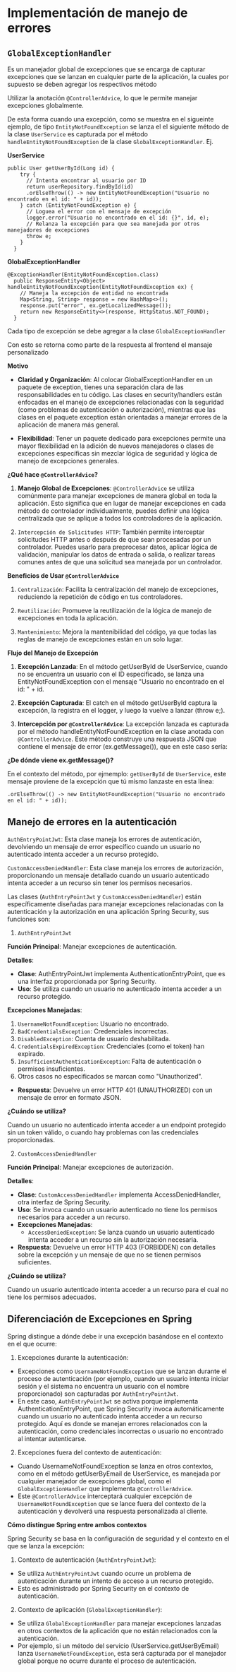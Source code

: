# Implementación de manejo de errores

## `GlobalExceptionHandler`

Es un manejador global de excepciones que se encarga de capturar excepciones que se lanzan en cualquier parte de la aplicación, la cuales por supuesto se deben agregar los respectivos método

Utilizar la anotación `@ControllerAdvice`, lo que le permite manejar excepciones globalmente.

De esta forma cuando una excepción, como se muestra en el sigueinte ejemplo, de tipo `EntityNotFoundException` se lanza el el siguiente método de la clase `UserService` es capturada por el método `handleEntityNotFoundException` de la clase `GlobalExceptionHandler`. Ej.

**UserService**

```{UserService}
public User getUserById(Long id) {
    try {
      // Intenta encontrar al usuario por ID
      return userRepository.findById(id)
      .orElseThrow(() -> new EntityNotFoundException("Usuario no encontrado en el id: " + id));
    } catch (EntityNotFoundException e) {
      // Loguea el error con el mensaje de excepción
      logger.error("Usuario no encontrado en el id: {}", id, e);
      // Relanza la excepción para que sea manejada por otros manejadores de excepciones
      throw e;
    }
  }
```

**GlobalExceptionHandler**

```{GlobalExceptionHandler}
@ExceptionHandler(EntityNotFoundException.class)
  public ResponseEntity<Object> handleEntityNotFoundException(EntityNotFoundException ex) {
    // Maneja la excepción de entidad no encontrada
    Map<String, String> response = new HashMap<>();
    response.put("error", ex.getLocalizedMessage());
    return new ResponseEntity<>(response, HttpStatus.NOT_FOUND);
  }
```

Cada tipo de excepción se debe agregar a la clase `GlobalExceptionHandler`

Con esto se retorna como parte de la respuesta al frontend el mansaje personalizado

**Motivo**

- **Claridad y Organización**: Al colocar GlobalExceptionHandler en un paquete de exception, tienes una separación clara de las responsabilidades en tu código. Las clases en security/handlers están enfocadas en el manejo de excepciones relacionadas con la seguridad (como problemas de autenticación o autorización), mientras que las clases en el paquete exception están orientadas a manejar errores de la aplicación de manera más general.

- **Flexibilidad**: Tener un paquete dedicado para excepciones permite una mayor flexibilidad en la adición de nuevos manejadores o clases de excepciones específicas sin mezclar lógica de seguridad y lógica de manejo de excepciones generales.

**¿Qué hace `@ControllerAdvice`?**

1. **Manejo Global de Excepciones**: `@ControllerAdvice` se utiliza comúnmente para manejar excepciones de manera global en toda la aplicación. Esto significa que en lugar de manejar excepciones en cada método de controlador individualmente, puedes definir una lógica centralizada que se aplique a todos los controladores de la aplicación.

2. `Intercepción de Solicitudes HTTP`: También permite interceptar solicitudes HTTP antes o después de que sean procesadas por un controlador. Puedes usarlo para preprocesar datos, aplicar lógica de validación, manipular los datos de entrada o salida, o realizar tareas comunes antes de que una solicitud sea manejada por un controlador.

**Beneficios de Usar `@ControllerAdvice`**

1. `Centralización`: Facilita la centralización del manejo de excepciones, reduciendo la repetición de código en tus controladores.

2. `Reutilización`: Promueve la reutilización de la lógica de manejo de excepciones en toda la aplicación.

3. `Mantenimiento`: Mejora la mantenibilidad del código, ya que todas las reglas de manejo de excepciones están en un solo lugar.

**Flujo del Manejo de Excepción**

1. **Excepción Lanzada**: En el método getUserById de UserService, cuando no se encuentra un usuario con el ID especificado, se lanza una EntityNotFoundException con el mensaje "Usuario no encontrado en el id: " + id.

2. **Excepción Capturada**: El catch en el método getUserById captura la excepción, la registra en el logger, y luego la vuelve a lanzar (throw e;).

3. **Intercepción por `@ControllerAdvice`**: La excepción lanzada es capturada por el método handleEntityNotFoundException en la clase anotada con `@ControllerAdvice`. Este método construye una respuesta JSON que contiene el mensaje de error (ex.getMessage()), que en este caso sería:

**¿De dónde viene ex.getMessage()?**

En el contexto del método, por ejmemplo: `getUserById` de `UserService`, este mensaje proviene de la excepción que tú mismo lanzaste en esta línea:

```
.orElseThrow(() -> new EntityNotFoundException("Usuario no encontrado en el id: " + id));
```

## Manejo de errores en la autenticación

`AuthEntryPointJwt`: Esta clase maneja los errores de autenticación, devolviendo un mensaje de error específico cuando un usuario no autenticado intenta acceder a un recurso protegido.

`CustomAccessDeniedHandler`: Esta clase maneja los errores de autorización, proporcionando un mensaje detallado cuando un usuario autenticado intenta acceder a un recurso sin tener los permisos necesarios.

Las clases (`AuthEntryPointJwt` y `CustomAccessDeniedHandler`) están específicamente diseñadas para manejar excepciones relacionadas con la autenticación y la autorización en una aplicación Spring Security, sus funciones son:

1. `AuthEntryPointJwt`

**Función Principal**: Manejar excepciones de autenticación.

**Detalles**:

- **Clase**: AuthEntryPointJwt implementa AuthenticationEntryPoint, que es una interfaz proporcionada por Spring Security.
- **Uso**: Se utiliza cuando un usuario no autenticado intenta acceder a un recurso protegido.

**Excepciones Manejadas**:

1. `UsernameNotFoundException`: Usuario no encontrado.
2. `BadCredentialsException`: Credenciales incorrectas.
3. `DisabledException`: Cuenta de usuario deshabilitada.
4. `CredentialsExpiredException`: Credenciales (como el token) han expirado.
5. `InsufficientAuthenticationException`: Falta de autenticación o permisos insuficientes.
6. Otros casos no especificados se marcan como "Unauthorized".

- **Respuesta**: Devuelve un error HTTP 401 (UNAUTHORIZED) con un mensaje de error en formato JSON.

**¿Cuándo se utiliza?**

Cuando un usuario no autenticado intenta acceder a un endpoint protegido sin un token válido, o cuando hay problemas con las credenciales proporcionadas.

2. `CustomAccessDeniedHandler`

**Función Principal**: Manejar excepciones de autorización.

**Detalles**:

- **Clase**: `CustomAccessDeniedHandler` implementa AccessDeniedHandler, otra interfaz de Spring Security.
- **Uso**: Se invoca cuando un usuario autenticado no tiene los permisos necesarios para acceder a un recurso.
- **Excepciones Manejadas**:
  - `AccessDeniedException`: Se lanza cuando un usuario autenticado intenta acceder a un recurso sin la autorización necesaria.
- **Respuesta**: Devuelve un error HTTP 403 (FORBIDDEN) con detalles sobre la excepción y un mensaje de que no se tienen permisos suficientes.

**¿Cuándo se utiliza?**

Cuando un usuario autenticado intenta acceder a un recurso para el cual no tiene los permisos adecuados.

## Diferenciación de Excepciones en Spring

Spring distingue a dónde debe ir una excepción basándose en el contexto en el que ocurre:

1. Excepciones durante la autenticación:

- Excepciones como `UsernameNotFoundException` que se lanzan durante el proceso de autenticación (por ejemplo, cuando un usuario intenta iniciar sesión y el sistema no encuentra un usuario con el nombre proporcionado) son capturadas por `AuthEntryPointJwt`.
- En este caso, `AuthEntryPointJwt` se activa porque implementa AuthenticationEntryPoint, que Spring Security invoca automáticamente cuando un usuario no autenticado intenta acceder a un recurso protegido. Aquí es donde se manejan errores relacionados con la autenticación, como credenciales incorrectas o usuario no encontrado al intentar autenticarse.

2. Excepciones fuera del contexto de autenticación:

- Cuando UsernameNotFoundException se lanza en otros contextos, como en el método getUserByEmail de UserService, es manejada por cualquier manejador de excepciones global, como el `GlobalExceptionHandler` que implementa `@ControllerAdvice`.
- Este `@ControllerAdvice` interceptará cualquier excepción de `UsernameNotFoundException` que se lance fuera del contexto de la autenticación y devolverá una respuesta personalizada al cliente.

**Cómo distingue Spring entre ambos contextos**

Spring Security se basa en la configuración de seguridad y el contexto en el que se lanza la excepción:

1. Contexto de autenticación (`AuthEntryPointJwt`):

- Se utiliza `AuthEntryPointJwt` cuando ocurre un problema de autenticación durante un intento de acceso a un recurso protegido.
- Esto es administrado por Spring Security en el contexto de autenticación.

2. Contexto de aplicación (`GlobalExceptionHandler`):

- Se utiliza `GlobalExceptionHandler` para manejar excepciones lanzadas en otros contextos de la aplicación que no están relacionados con la autenticación.
- Por ejemplo, si un método del servicio (UserService.getUserByEmail) lanza `UsernameNotFoundException`, esta será capturada por el manejador global porque no ocurre durante el proceso de autenticación.
